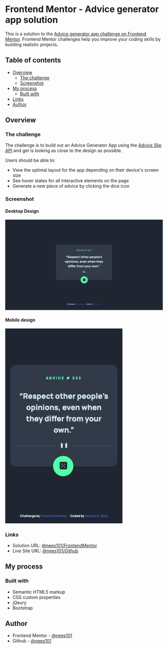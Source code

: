 # Frontend Mentor - Advice generator app solution

This is a solution to the [Advice generator app challenge on Frontend Mentor](https://www.frontendmentor.io/challenges/advice-generator-app-QdUG-13db). Frontend Mentor challenges help you improve your coding skills by building realistic projects.

## Table of contents

- [Overview](#overview)
  - [The challenge](#the-challenge)
  - [Screenshot](#screenshot)
- [My process](#my-process)
  - [Built with](#built-with)
- [Links](#links)
- [Author](#author)


## Overview

### The challenge

The challenge is to build out an Advice Generator App using the [Advice Slip API](http://api.adviceslip.com) and get is looking as close to the design as possible.

Users should be able to:

- View the optimal layout for the app depending on their device's screen size
- See hover states for all interactive elements on the page
- Generate a new piece of advice by clicking the dice icon

### Screenshot

#### Desktop Design

![](./FinalDesignScreenshots/Desktop_version.png)

#### Mobile design

![](./FinalDesignScreenshots/Mobile_version.png)


### Links

- Solution URL: [@nees101/FrontendMentor](https://www.frontendmentor.io/solutions/advice-generator-app-using-bootstrap-and-jquery-26h9etAkr)
- Live Site URL: [@nees101/Github]( https://nees101.github.io/Random-Advice-Generator-App/)

## My process

### Built with

- Semantic HTML5 markup
- CSS custom properties
- jQeury
- Bootstrap


## Author

- Frontend Mentor - [@nees101](https://www.frontendmentor.io/profile/nees101)
- Github - [@nees101](https://www.github.com/nees101)
